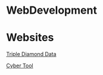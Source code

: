 # WebDevelopment

# Websites

[Triple Diamond Data](http://triplediamonddata.com/)

[Cyber Tool](https://triplediamonddata.com/ComparisonTool.html)
